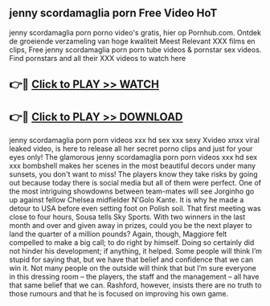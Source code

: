 ## jenny scordamaglia porn Free Video HoT 

jenny scordamaglia porn porno video's gratis, hier op Pornhub.com. Ontdek de groeiende verzameling van hoge kwaliteit Meest Relevant XXX films en clips,
Free jenny scordamaglia porn porn tube videos & pornstar sex videos. Find pornstars and all their XXX videos to watch here


## 👉🔴 [Click to PLAY >> WATCH](http://us.freeplayer.one?title=jenny_scordamaglia_porn&ref=16D)

## 👉🔴 [Click to PLAY >> DOWNLOAD](http://us.freeplayer.one?title=jenny_scordamaglia_porn&ref=16D)


jenny scordamaglia porn porn videos xxx hd sex xxx sexy Xvideo xnxx viral leaked video, is here to release all her secret porno clips and just for your eyes only! The glamorous jenny scordamaglia porn porn videos xxx hd sex xxx bombshell makes her scenes in the most beautiful decors under many sunsets, you don't want to miss! The players know they take risks by going out because today there is social media but all of them were perfect. One of the most intriguing showdowns between team-mates will see Jorginho go up against fellow Chelsea midfielder N'Golo Kante. It is why he made a detour to USA before even setting foot on Polish soil. That first meeting was close to four hours, Sousa tells Sky Sports. With two winners in the last month and over and given away in prizes, could you be the next player to land the quarter of a million pounds? Again, though, Maggiore felt compelled to make a big call; to do right by himself. Doing so certainly did not hinder his development; if anything, it helped. Some people will think I’m stupid for saying that, but we have that belief and confidence that we can win it. Not many people on the outside will think that but I’m sure everyone in this dressing room – the players, the staff and the management – all have that same belief that we can. Rashford, however, insists there are no truth to those rumours and that he is focused on improving his own game.